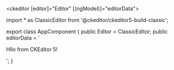 <ckeditor [editor]="Editor" [(ngModel)]="editorData"></ckeditor>




import * as ClassicEditor from '@ckeditor/ckeditor5-build-classic';

export class AppComponent {
  public Editor = ClassicEditor;
  public editorData = '<p>Hllo from CKEditor 5!</p>';
}

